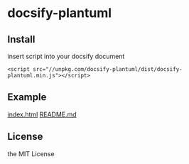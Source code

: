 # docsify-plantuml

## Install
insert script into your docsify document
```
<script src="//unpkg.com/docsify-plantuml/dist/docsify-plantuml.min.js"></script>
```


## Example
[index.html](example/index.html)
[README.md](example/README.md)


## License
the MIT License

